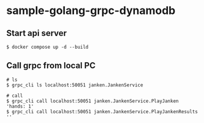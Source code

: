 # sample-golang-grpc-dynamodb


## Start api server

```shell
$ docker compose up -d --build
```

## Call grpc from local PC

```shell
# ls
$ grpc_cli ls localhost:50051 janken.JankenService

# call 
$ grpc_cli call localhost:50051 janken.JankenService.PlayJanken 'hands: 1'
$ grpc_cli call localhost:50051 janken.JankenService.PlayJankenResults ''
```
